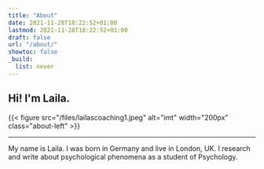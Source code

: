 ```yaml
---
title: "About"
date: 2021-11-28T18:22:52+01:00
lastmod: 2021-11-28T18:22:52+01:00
draft: false
url: "/about/"
showtoc: false
_build:
  list: never
---
```


## Hi! I'm Laila. 

{{< figure src="/files/lailascoaching1.jpeg" alt="imt" width="200px" class="about-left" >}} 

--- 
My name is Laila. I was born in Germany and live in London, UK. I research and write about psychological phenomena as a student of Psychology.

